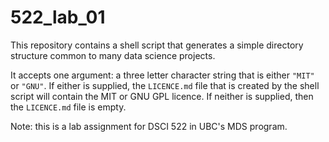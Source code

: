 # 522_lab_01

This repository contains a shell script that generates a simple directory
structure common to many data science projects.

It accepts one argument: a three letter character string that is
either `"MIT"` or `"GNU"`. If either is supplied, the `LICENCE.md` file that
is created by the shell script will contain the MIT or GNU GPL licence. If
neither is supplied, then the `LICENCE.md` file is empty.

Note: this is a lab assignment for DSCI 522 in UBC's MDS program.
